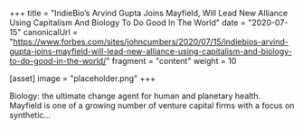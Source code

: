 +++
title = "IndieBio’s Arvind Gupta Joins Mayfield, Will Lead New Alliance Using Capitalism And Biology To Do Good In The World"
date = "2020-07-15"
canonicalUrl = "https://www.forbes.com/sites/johncumbers/2020/07/15/indiebios-arvind-gupta-joins-mayfield-will-lead-new-alliance-using-capitalism-and-biology-to-do-good-in-the-world/"
fragment = "content"
weight = 10

[asset]
    image = "placeholder.png"
+++

Biology: the ultimate change agent for human and planetary health. Mayfield 
is one of a growing number of venture capital firms with a focus on 
synthetic...
